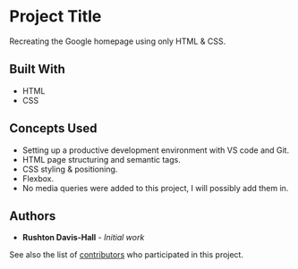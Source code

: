 # Project Title

Recreating the Google homepage using only HTML & CSS.


## Built With

* HTML
* CSS

## Concepts Used
* Setting up a productive development environment with VS code and Git.
* HTML page structuring and semantic tags.
* CSS styling & positioning.
* Flexbox.
* No media queries were added to this project, I will possibly add them in.

## Authors

* **Rushton Davis-Hall** - *Initial work* 

See also the list of [contributors](https://github.com/your/project/contributors) who participated in this project.
